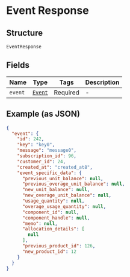 
# Event Response

## Structure

`EventResponse`

## Fields

| Name | Type | Tags | Description |
|  --- | --- | --- | --- |
| `event` | [`Event`](../../doc/models/event.md) | Required | - |

## Example (as JSON)

```json
{
  "event": {
    "id": 242,
    "key": "key0",
    "message": "message0",
    "subscription_id": 96,
    "customer_id": 24,
    "created_at": "created_at8",
    "event_specific_data": {
      "previous_unit_balance": null,
      "previous_overage_unit_balance": null,
      "new_unit_balance": null,
      "new_overage_unit_balance": null,
      "usage_quantity": null,
      "overage_usage_quantity": null,
      "component_id": null,
      "component_handle": null,
      "memo": null,
      "allocation_details": [
        null
      ],
      "previous_product_id": 126,
      "new_product_id": 12
    }
  }
}
```

